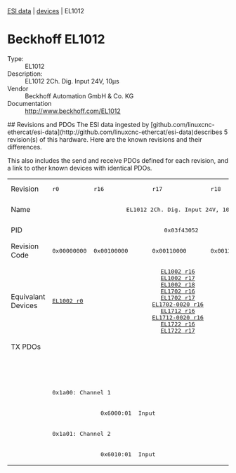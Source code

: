 <div class="nav"><a href="/esi-data">ESI data</a> | <a href="/esi-data/devices">devices</a> | EL1012</div>

#  Beckhoff EL1012

<dl>
  <dt>Type:</dt><dd>EL1012</dd>
  <dt>Description:</dt><dd>EL1012 2Ch. Dig. Input 24V, 10µs</dd>
  <dt>Vendor</dt><dd>Beckhoff Automation GmbH & Co. KG</dd>
  <dt>Documentation</dt><dd><a href="http://www.beckhoff.com/EL1012">http://www.beckhoff.com/EL1012</a></dd>
</dl>
## Revisions and PDOs
The ESI data ingested by [github.com/linuxcnc-ethercat/esi-data](http://github.com/linuxcnc-ethercat/esi-data)describes 5 revision(s) of this hardware.  Here are the known revisions and their differences.

This also includes the send and receive PDOs defined for each revision, and a link to other known devices with identical PDOs.

<table>
<tr >
<td class="first">Revision</td>
<td ><pre>r0</pre></td>
<td ><pre>r16</pre></td>
<td ><pre>r17</pre></td>
<td ><pre>r18</pre></td>
<td ><pre>r9995</pre></td>
</tr>
<tr >
<td class="first">Name</td>
<td  colspan=5 align="center"><pre>EL1012 2Ch. Dig. Input 24V, 10µs</pre></td>
</tr>
<tr >
<td class="first">PID</td>
<td  colspan=5 align="center"><pre>0x03f43052</pre></td>
</tr>
<tr >
<td class="first">Revision Code</td>
<td ><pre>0x00000000</pre></td>
<td ><pre>0x00100000</pre></td>
<td ><pre>0x00110000</pre></td>
<td ><pre>0x00120000</pre></td>
<td ><pre>0x270b0000</pre></td>
</tr>
<tr >
<td class="first">Equivalant Devices</td>
<td ><pre><a href="EL1002">EL1002 r0</a></pre></td>
<td  colspan=3 align="center"><pre><a href="EL1002">EL1002 r16</a><br/><a href="EL1002">EL1002 r17</a><br/><a href="EL1002">EL1002 r18</a><br/><a href="EL1702">EL1702 r16</a><br/><a href="EL1702">EL1702 r17</a><br/><a href="EL1702-0020">EL1702-0020 r16</a><br/><a href="EL1712">EL1712 r16</a><br/><a href="EL1712-0020">EL1712-0020 r16</a><br/><a href="EL1722">EL1722 r16</a><br/><a href="EL1722">EL1722 r17</a></pre></td>
<td ><pre><a href="EL1002">EL1002 r9995</a></pre></td>
</tr>
<tr class="txpdo pdosection">
<td class="first" rowspan=6 valign=top>TX PDOs</td>
<td colspan=4 align="left"></td>
<td><pre>: </pre></td>
<td></td>
</tr>
<tr class="txpdo pdosection">
<td  colspan=4 align="left"></td>
<td ><pre>: </pre></td>
</tr>
<tr class="txpdo pdosection">
<td  colspan=4 align="left"><pre>0x1a00: Channel 1</pre></td>
<td ></td>
</tr>
<tr class="txpdo">
<td ></td>
<td  colspan=3 align="left"><pre>  0x6000:01  Input                           BOOL</pre></td>
<td ></td>
</tr>
<tr class="txpdo pdosection">
<td  colspan=4 align="left"><pre>0x1a01: Channel 2</pre></td>
<td ></td>
</tr>
<tr class="txpdo">
<td ></td>
<td  colspan=3 align="left"><pre>  0x6010:01  Input                           BOOL</pre></td>
<td ></td>
</tr>
</table>
